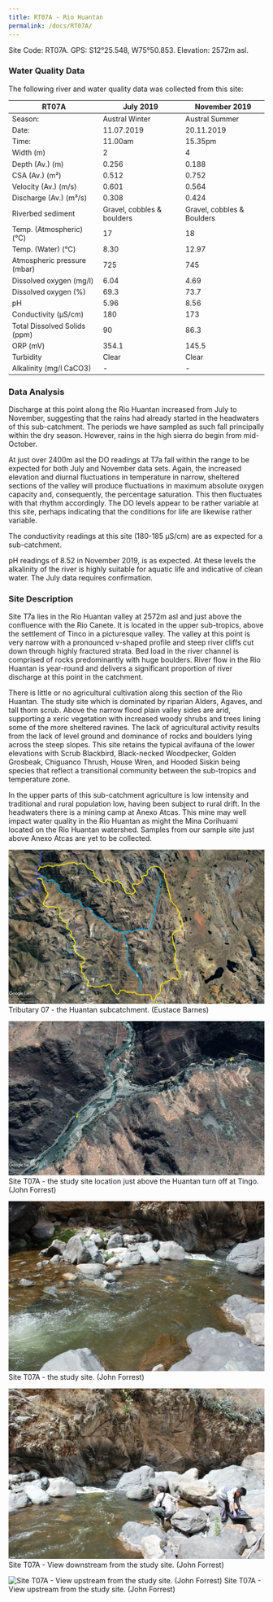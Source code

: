 ```yaml
---
title: RT07A - Rio Huantan
permalink: /docs/RT07A/
---
```



Site Code: RT07A.  GPS: S12°25.548, W75°50.853. Elevation:
2572m asl.

### Water Quality Data

The following river and water quality data was collected from this site:

| RT07A                        | July 2019                     | November 2019            |
|------------------------------|-------------------------------|--------------------------|
| Season:                      | Austral Winter                | Austral Summer           |
| Date:                        | 11.07.2019                    | 20.11.2019               |
| Time:                        | 11.00am                       | 15.35pm                  |
| Width (m)                    | 2                             | 4                        |
| Depth (Av.) (m)              | 0.256                         | 0.188                    |
| CSA (Av.) (m²)               | 0.512                         | 0.752                    |
| Velocity (Av.) (m/s)         | 0.601                         | 0.564                    |
| Discharge (Av.) (m³/s)       | 0.308                         | 0.424                    |
| Riverbed sediment            | Gravel, cobbles & boulders    | Gravel, cobbles & Boulders |
| Temp. (Atmospheric) (°C)     | 17                            | 18                       |                     
| Temp. (Water) (°C)           | 8.30                          | 12.97                    |
| Atmospheric pressure (mbar)  | 725                           | 745                      |
| Dissolved oxygen (mg/l)      | 6.04                          | 4.69                     |
| Dissolved oxygen (%)         | 69.3                          | 73.7                     |
| pH                           | 5.96                          | 8.56                     |
| Conductivity (µS/cm)         | 180                           | 173                      |
| Total Dissolved Solids (ppm) | 90                            | 86.3                     |
| ORP (mV)                     | 354.1                         | 145.5                    |
| Turbidity                    | Clear                         | Clear                    |
| Alkalinity (mg/l CaCO3)      |   -                           |  -                       |

### Data Analysis
Discharge at this point along the Rio Huantan increased from July to November, suggesting that the rains had already started in the headwaters of this sub-catchment. The periods we have sampled as such fall principally within the dry season. However, rains in the high sierra do begin from mid-October.

At just over 2400m asl the DO readings at T7a fall within the range to be expected for both July and November data sets. Again, the increased elevation and diurnal fluctuations in temperature in narrow, sheltered sections of the valley will produce fluctuations in maximum absolute oxygen capacity and, consequently, the percentage saturation. This then fluctuates with that rhythm accordingly. The DO levels appear to be rather variable at this site, perhaps indicating that the conditions for life are likewise rather variable. 

The conductivity readings at this site (180-185 µS/cm) are as expected for a sub-catchment.    

pH readings of 8.52 in November 2019, is as expected. At these levels the alkalinity of the river is highly suitable for aquatic life and indicative of clean water. The July data requires confirmation. 


### Site Description
Site T7a lies in the Rio Huantan valley at 2572m asl and just above the confluence with the Rio Canete. It is located in the upper sub-tropics, above the settlement of Tinco in a picturesque valley. The valley at this point is very narrow with a pronounced v-shaped profile and steep river cliffs cut down through highly fractured strata. Bed load in the river channel is comprised of rocks predominantly with huge boulders. River flow in the Rio Huantan is year-round and delivers a significant proportion of river discharge at this point in the catchment. 

There is little or no agricultural cultivation along this section of the Rio Huantan. The study site which is dominated by riparian Alders, Agaves, and tall thorn scrub. Above the narrow flood plain valley sides are arid, supporting a xeric vegetation with increased woody shrubs and trees lining some of the more sheltered ravines. The lack of agricultural activity results from the lack of level ground and dominance of rocks and boulders lying across the steep slopes. This site retains the typical avifauna of the lower elevations with Scrub Blackbird, Black-necked Woodpecker, Golden Grosbeak, Chiguanco Thrush, House Wren, and Hooded Siskin being species that reflect a transitional community between the sub-tropics and temperature zone.    

In the upper parts of this sub-catchment agriculture is low intensity and traditional and rural population low, having been subject to rural drift. In the headwaters there is a mining camp at Anexo Atcas. This mine may well impact water quality in the Rio Huantan as might the Mina Corihuami located on the Rio Huantan watershed. Samples from our sample site just above Anexo Atcas are yet to be collected.


![Tributary T07 - the Huantan subcatchment. (Eustace Barnes)](/assets/SiteDescriptions/T7/T7Huantansubcatchment.jpg)
Tributary 07 - the Huantan subcatchment. (Eustace Barnes)


![Site T07A - the study site location. (John Forrest)](/assets/SiteDescriptions/T7/RT07ALoweHuantan.jpg)
Site T07A - the study site location just above the Huantan turn off at Tingo. (John Forrest)


![Site T07A - the study site. (John Forrest)](/assets/SiteDescriptions/T7/T7AStudysite.JPG)
Site T07A - the study site. (John Forrest)


![Site T07A - View downstream from the study site. (John Forrest)](/assets/SiteDescriptions/T7/T7AViewimmediatelydownstream.JPG)
Site T07A - View downstream from the study site. (John Forrest)


![Site T07A - View upstream from the study site. (John Forrest)](/assets/SiteDescriptions/T7/T7AViewupstream.JPG)
Site T07A - View upstream from the study site. (John Forrest)
